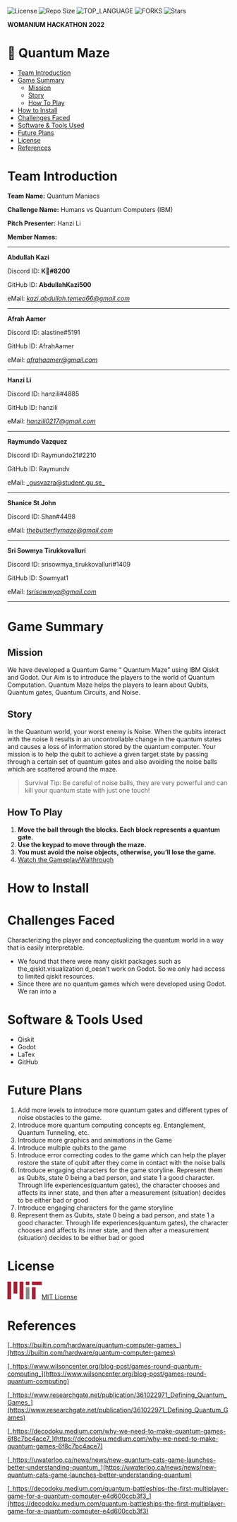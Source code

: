 ![License](https://img.shields.io/github/license/johnturner4004/readme-generator.svg?style=for-the-badge) ![Repo Size](https://img.shields.io/github/languages/code-size/johnturner4004/readme-generator.svg?style=for-the-badge) ![TOP_LANGUAGE](https://img.shields.io/github/languages/top/johnturner4004/readme-generator.svg?style=for-the-badge) ![FORKS](https://img.shields.io/github/forks/johnturner4004/readme-generator.svg?style=for-the-badge&social) ![Stars](https://img.shields.io/github/stars/johnturner4004/readme-generator.svg?style=for-the-badge)

**WOMANIUM HACKATHON 2022**

# :space_invader: Quantum Maze

- [Team Introduction](#team-introduction)
- [Game Summary](#game-summary)
  - [Mission](#mission)
  - [Story](#story)
  - [How To Play](#how-to-play)
- [How to Install](#how-to-install)
- [Challenges Faced](#challenges-faced)
- [Software & Tools Used](#software--tools-used)
- [Future Plans](#future-plans)
- [License](#license)
- [References](#references)

# Team Introduction
**Team Name:** Quantum Maniacs

**Challenge Name:** Humans vs Quantum Computers (IBM)

**Pitch Presenter:** Hanzi Li

****Member Names:****

------------

**Abdullah Kazi**

Discord ID: **K🐺#8200**

GitHub ID: **AbdullahKazi500**

eMail: [_kazi.abdullah.temea66@gmail.com_](mailto:kazi.abdullah.temea66@gmail.com)

------------

**Afrah Aamer**

Discord ID: alastine#5191

GitHub ID: AfrahAamer

eMail: [_afrahaamer@gmail.com_](mailto:afrahaamer@gmail.com)
 
------------


**Hanzi Li**


Discord ID: hanzili#4885


GitHub ID: hanzili


eMail: [_hanzili0217@gmail.com_](mailto:hanzili0217@gmail.com)

------------

**Raymundo Vazquez**


Discord ID: Raymundo21#2210


GitHub ID: Raymundv


eMail: [_gusvazra@student.gu.se_](mailto:gusvazra@student.gu.se)

------------

**Shanice St John**


Discord ID: Shan#4498


eMail: [_thebutterflymaze@gmail.com_](mailto:thebutterflymaze@gmail.com)

------------

**Sri Sowmya Tirukkovalluri**


Discord ID: srisowmya_tirukkovalluri#1409


GitHub ID: Sowmyat1


eMail: [_tsrisowmya@gmail.com_  ](mailto:tsrisowmya@gmail.com)

------------

# Game Summary


## Mission

We have developed a Quantum Game “ Quantum Maze” using IBM Qiskit and Godot. Our Aim is to introduce the players to the world of Quantum Computation. Quantum Maze helps the players to learn about Qubits, Quantum gates, Quantum Circuits, and Noise.


## Story 

In the Quantum world, your worst enemy is Noise. When the qubits interact with the noise it results in an uncontrollable change in the quantum states and causes a loss of information stored by the quantum computer. Your mission is to help the qubit to achieve a given target state by passing through a certain set of quantum gates and also avoiding the noise balls which are scattered around the maze.

> Survival Tip: Be careful of noise balls, they are very powerful and can kill your quantum state with just one touch!


## How To Play

1. **Move the ball through the blocks. Each block represents a quantum gate.**
2. **Use the keypad to move through the maze.**
3. **You must avoid the noise objects, otherwise, you’ll lose the game.**
4. [Watch the Gameplay/Walthrough](https://drive.google.com/file/d/1_oKQ7oStvsb5tgTWm-Rmj3Z_zAYdiITj/view)


# How to Install


# Challenges Faced

Characterizing the player and conceptualizing the quantum world in a way that is easily interpretable.

- We found that there were many qiskit packages such as the_qiskit.visualization d_oesn't work on Godot. So we only had access to limited qiskit resources.
- Since there are no quantum games which were developed using Godot. We ran into a


# Software & Tools Used  


- Qiskit
- Godot
- LaTex
- GitHub


# Future Plans

1. Add more levels to introduce more quantum gates and different types of noise obstacles to the game.
2. Introduce more quantum computing concepts eg. Entanglement, Quantum Tunneling, etc.
3. Introduce more graphics and animations in the Game
4. Introduce multiple qubits to the game
5. Introduce error correcting codes to the game which can help the player restore the state of qubit after they come in contact with the noise balls
6. Introduce engaging characters for the game storyline. Represent them as Qubits, state 0 being a bad person, and state 1 a good character. Through life experiences(quantum gates), the character chooses and affects its inner state, and then after a measurement (situation) decides to be either bad or good
7. Introduce engaging characters for the game storyline
8. Represent them as Qubits, state 0 being a bad person, and state 1 a good character. Through life experiences(quantum gates), the character chooses and affects its inner state, and then after a measurement (situation) decides to be either bad or good


# License

<a href="https://choosealicense.com/licenses/mit/"><img src="https://raw.githubusercontent.com/johnturner4004/readme-generator/master/src/components/assets/images/mit.svg" height=40 />MIT License</a>

# References

[_https://builtin.com/hardware/quantum-computer-games_](https://builtin.com/hardware/quantum-computer-games)

[_https://www.wilsoncenter.org/blog-post/games-round-quantum-computing_](https://www.wilsoncenter.org/blog-post/games-round-quantum-computing)

[_https://www.researchgate.net/publication/361022971_Defining_Quantum_Games_](https://www.researchgate.net/publication/361022971_Defining_Quantum_Games)

[_https://decodoku.medium.com/why-we-need-to-make-quantum-games-6f8c7bc4ace7_](https://decodoku.medium.com/why-we-need-to-make-quantum-games-6f8c7bc4ace7)

[_https://uwaterloo.ca/news/news/new-quantum-cats-game-launches-better-understanding-quantum_](https://uwaterloo.ca/news/news/new-quantum-cats-game-launches-better-understanding-quantum)

[_https://decodoku.medium.com/quantum-battleships-the-first-multiplayer-game-for-a-quantum-computer-e4d600ccb3f3_](https://decodoku.medium.com/quantum-battleships-the-first-multiplayer-game-for-a-quantum-computer-e4d600ccb3f3)
